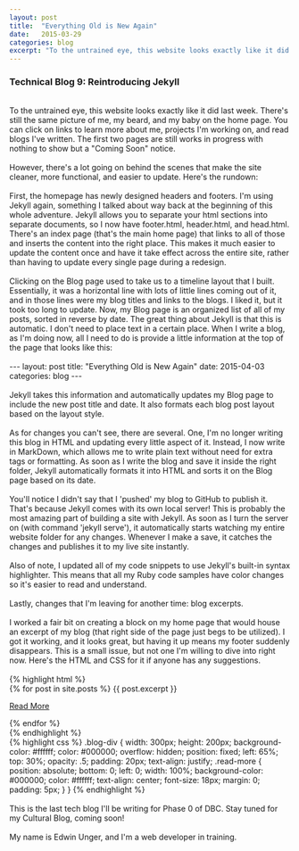 ```yaml
---
layout: post
title:  "Everything Old is New Again"
date:   2015-03-29
categories: blog
excerpt: "To the untrained eye, this website looks exactly like it did last week. There's still the same picture of me, my beard, and my baby on the home page. You can click on links to learn more about me, projects I'm working on, and read blogs I've written. The first two pages are still works in progress with nothing to show but a 'Coming Soon' notice."
---
```


<h3>Technical Blog 9: Reintroducing Jekyll</h3>
<br>
To the untrained eye, this website looks exactly like it did last week. There's still the same picture of me, my beard, and my baby on the home page. You can click on links to learn more about me, projects I'm working on, and read blogs I've written. The first two pages are still works in progress with nothing to show but a "Coming Soon" notice.
<br>
<br>
However, there's a lot going on behind the scenes that make the site cleaner, more functional, and easier to update. Here's the rundown:
<br>
<br>
First, the homepage has newly designed headers and footers. I'm using Jekyll again, something I talked about way back at the beginning of this whole adventure. Jekyll allows you to separate your html sections into separate documents, so I now have footer.html, header.html, and head.html. There's an index page (that's the main home page) that links to all of those and inserts the content into the right place. This makes it much easier to update the content once and have it take effect across the entire site, rather than having to update every single page during a redesign.
<br>
<br>
Clicking on the Blog page used to take us to a timeline layout that I built. Essentially, it was a horizontal line with lots of little lines coming out of it, and in those lines were my blog titles and links to the blogs. I liked it, but it took too long to update. Now, my Blog page is an organized list of all of my posts, sorted in reverse by date. The great thing about Jekyll is that this is automatic. I don't need to place text in a certain place. When I write a blog, as I'm doing now, all I need to do is provide a little information at the top of the page that looks like this:
<br>
<br>
---
layout: post
title:  "Everything Old is New Again"
date:   2015-04-03
categories: blog
---
<br>
<br>
Jekyll takes this information and automatically updates my Blog page to include the new post title and date. It also formats each blog post layout based on the layout style.
<br>
<br>
As for changes you can't see, there are several. One, I'm no longer writing this blog in HTML and updating every little aspect of it. Instead, I now write in MarkDown, which allows me to write plain text without need for extra tags or formatting. As soon as I write the blog and save it inside the right folder, Jekyll automatically formats it into HTML and sorts it on the Blog page based on its date.
<br>
<br>
You'll notice I didn't say that I 'pushed' my blog to GitHub to publish it. That's because Jekyll comes with its own local server! This is probably the most amazing part of building a site with Jekyll. As soon as I turn the server on (with command 'jekyll serve'), it automatically starts watching my entire website folder for any changes. Whenever I make a save, it catches the changes and publishes it to my live site instantly.
<br>
<br>
Also of note, I updated all of my code snippets to use Jekyll's built-in syntax highlighter. This means that all my Ruby code samples have color changes so it's easier to read and understand.
<br>
<br>
Lastly, changes that I'm leaving for another time: blog excerpts.
<br>
<br>
I worked a fair bit on creating a block on my home page that would house an excerpt of my blog (that right side of the page just begs to be utilized). I got it working, and it looks great, but having it up means my footer suddenly disappears. This is a small issue, but not one I'm willing to dive into right now. Here's the HTML and CSS for it if anyone has any suggestions.
<br>
<br>
{% highlight html %}
<div class = "blog-div">
  {% for post in site.posts %}
    {{ post.excerpt }}
    <p class="read-more"><a href="http://edwinunger.com/blog" class="button">Read More</a></p>
  {% endfor %}
</div>
{% endhighlight %}
<br>
{% highlight css %}
.blog-div {
  width: 300px;
  height: 200px;
  background-color: #ffffff;
  color: #000000;
  overflow: hidden;
  position: fixed;
  left: 65%;
  top: 30%;
  opacity: .5;
  padding: 20px;
  text-align: justify;
  .read-more {
    position: absolute;
    bottom: 0;
    left: 0;
    width: 100%;
    background-color: #000000;
    color: #ffffff;
    text-align: center;
    font-size: 18px;
    margin: 0;
    padding: 5px;
  }
}
{% endhighlight %}
<br>
<br>
This is the last tech blog I'll be writing for Phase 0 of DBC. Stay tuned for my Cultural Blog, coming soon!
<br>
<br>
My name is Edwin Unger, and I'm a web developer in training.